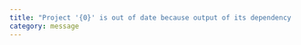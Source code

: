 ```yaml
---
title: "Project '{0}' is out of date because output of its dependency '{1}' has changed"
category: message
---
```

